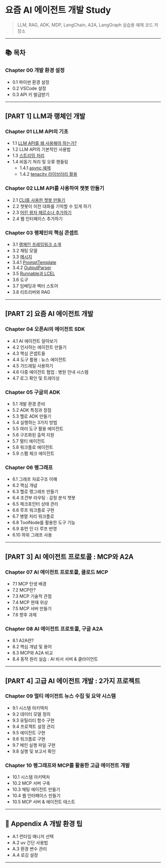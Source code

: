 # 요즘 AI 에이전트 개발 Study

> LLM, RAG, ADK, MDP, LangChain, A2A, LangGraph 실습용 예제 코드 저장소

---

## 📚 목차

### Chapter 00 개발 환경 설정
- 0.1 파이썬 환경 설정
- 0.2 VSCode 설정
- 0.3 API 키 발급받기

---

## [PART 1] LLM과 랭체인 개발

### Chapter 01 LLM API의 기초
- 1.1 [LLM API를 왜 사용해야 하는가?](1.1.api-ai-agent.py)
- 1.2 LLM API의 기본적인 사용법
- 1.3 [스트리밍 처리](1.3.stream-api.py)
- 1.4 비동기 처리 및 오류 핸들링
    - 1.4.1 [async 예제](1.4.1.async-api.py)
    - 1.4.2 [tenacity 라이브러리 활용](1.4.2.tenacity-lib.py)

### Chapter 02 LLM API를 사용하여 챗봇 만들기
- 2.1 [CLI를 사용한 챗봇 만들기](2.1.cli-chatbot.py)
- 2.2 챗봇이 이전 대화를 기억할 수 있게 하기
- 2.3 [어린 왕자 페르소나 추가하기](2.3.little-prince-chatbot.py)
- 2.4 웹 인터페이스 추가하기

### Chapter 03 랭체인의 핵심 콘셉트
- 3.1 [랭체인 프레임워크 소개](3.1.Introduction-to-Langchain.py)
- 3.2 채팅 모델
- 3.3 [메시지](3.3.Message-Langchain.py)
- 3.4.1 [PromptTemplate ](3.4.1.PromptTemplate.py)
- 3.4.2 [OutputParser](3.4.2.OutputParser.py)
- 3.5 [Runnable과 LCEL](3.5.RunnableLCEL.py)
- 3.6 도구
- 3.7 임베딩과 벡터 스토어
- 3.8 리트리버와 RAG

---

## [PART 2] 요즘 AI 에이전트 개발

### Chapter 04 오픈AI의 에이전트 SDK
- 4.1 AI 에이전트 알아보기
- 4.2 인사하는 에이전트 만들기
- 4.3 핵심 콘셉트들
- 4.4 도구 활용 : 뉴스 에이전트
- 4.5 가드레일 사용하기
- 4.6 다중 에이전트 협업 : 병원 안내 시스템
- 4.7 로그 확인 및 트레이싱

### Chapter 05 구글의 ADK
- 5.1 개발 환경 준비
- 5.2 ADK 특징과 장점
- 5.3 헬로 ADK 만들기
- 5.4 실행하는 3가지 방법
- 5.5 여러 도구 활용 에이전트
- 5.6 구조화된 출력 지원
- 5.7 멀티 에이전트
- 5.8 워크플로 에이전트
- 5.9 스팸 체크 에이전트

### Chapter 06 랭그래프
- 6.1 그래프 자료구조 이해
- 6.2 핵심 개념
- 6.3 헬로 랭그래프 만들기
- 6.4 조건부 라우팅 : 감정 분석 챗봇
- 6.5 체크포인터 상태 관리
- 6.6 루프 워크플로 구현
- 6.7 병렬 처리 워크플로
- 6.8 ToolNode를 활용한 도구 기능
- 6.9 휴먼 인 더 루프 반영
- 6.10 하위 그래프 사용

---

## [PART 3] AI 에이전트 프로토콜 : MCP와 A2A

### Chapter 07 AI 에이전트 프로토콜, 클로드 MCP
- 7.1 MCP 탄생 배경
- 7.2 MCP란?
- 7.3 MCP 기술적 관점
- 7.4 MCP 현재 위상
- 7.5 MCP 서버 만들기
- 7.6 향후 과제

### Chapter 08 AI 에이전트 프로토콜, 구글 A2A
- 8.1 A2A란?
- 8.2 핵심 개념 및 용어
- 8.3 MCP와 A2A 비교
- 8.4 동작 원리 실습 : AI 비서 서버 & 클라이언트

---

## [PART 4] 고급 AI 에이전트 개발 : 2가지 프로젝트

### Chapter 09 멀티 에이전트 뉴스 수집 및 요약 시스템
- 9.1 시스템 아키텍처
- 9.2 데이터 모델 정의
- 9.3 유틸리티 함수 구현
- 9.4 프로젝트 설정 관리
- 9.5 에이전트 구현
- 9.6 워크플로 구현
- 9.7 메인 실행 파일 구현
- 9.8 실행 및 보고서 확인

### Chapter 10 랭그래프와 MCP를 활용한 고급 에이전트 개발
- 10.1 시스템 아키텍처
- 10.2 MCP 서버 구축
- 10.3 채팅 에이전트 만들기
- 10.4 웹 인터페이스 만들기
- 10.5 MCP 서버 & 에이전트 테스트

---

## 📌 Appendix A 개발 환경 팁
- A.1 런타임 매니저 선택
- A.2 uv 간단 사용법
- A.3 환경 변수 관리
- A.4 로깅 설정

---